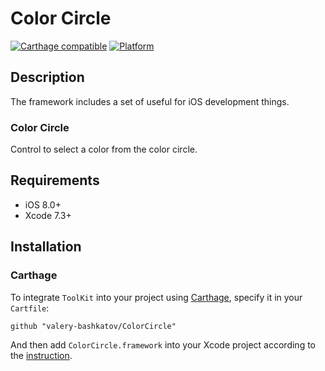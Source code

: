 # Color Circle

[![Carthage compatible](https://img.shields.io/badge/Carthage-compatible-4BC51D.svg?style=flat)](https://github.com/Carthage/Carthage)
[![Platform](https://img.shields.io/badge/platform-ios-lightgrey.svg)]()

## Description
The framework includes a set of useful for iOS development things.

### Color Circle
Control to select a color from the color circle.


## Requirements
- iOS 8.0+
- Xcode 7.3+


## Installation
### Carthage

To integrate `ToolKit` into your project using [Carthage](https://github.com/Carthage/Carthage), specify it in your `Cartfile`:

```
github "valery-bashkatov/ColorCircle"
```
And then add `ColorCircle.framework` into your Xcode project according to the [instruction](https://github.com/Carthage/Carthage#adding-frameworks-to-an-application).